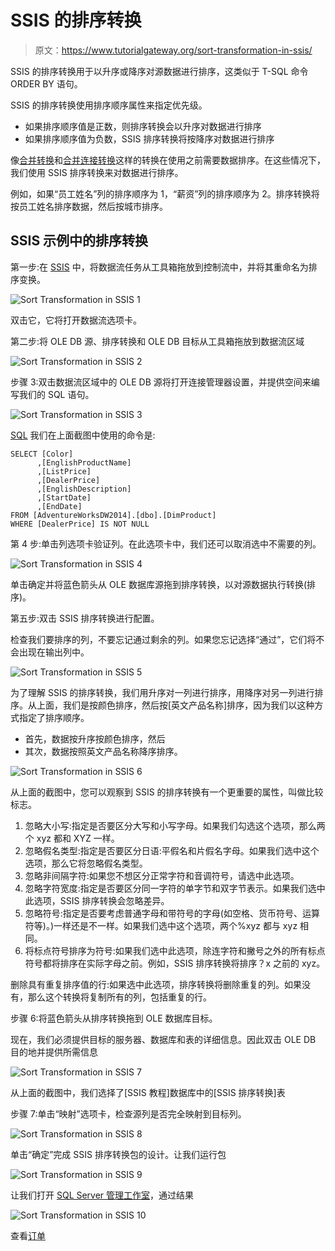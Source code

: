 # SSIS 的排序转换

> 原文：<https://www.tutorialgateway.org/sort-transformation-in-ssis/>

SSIS 的排序转换用于以升序或降序对源数据进行排序，这类似于 T-SQL 命令 ORDER BY 语句。

SSIS 的排序转换使用排序顺序属性来指定优先级。

*   如果排序顺序值是正数，则排序转换会以升序对数据进行排序
*   如果排序顺序值为负数，SSIS 排序转换将按降序对数据进行排序

像[合并转换](https://www.tutorialgateway.org/merge-transformation-in-ssis/)和[合并连接转换](https://www.tutorialgateway.org/merge-join-transformation-in-ssis/)这样的转换在使用之前需要数据排序。在这些情况下，我们使用 SSIS 排序转换来对数据进行排序。

例如，如果“员工姓名”列的排序顺序为 1，“薪资”列的排序顺序为 2。排序转换将按员工姓名排序数据，然后按城市排序。

## SSIS 示例中的排序转换

第一步:在 [SSIS](https://www.tutorialgateway.org/ssis/) 中，将数据流任务从工具箱拖放到控制流中，并将其重命名为排序变换。

![Sort Transformation in SSIS 1](img/7fb981dae4ed933d98055c9262e7211c.png)

双击它，它将打开数据流选项卡。

第二步:将 OLE DB 源、排序转换和 OLE DB 目标从工具箱拖放到数据流区域

![Sort Transformation in SSIS 2](img/25ebf8319f978a856d29e951d580b9e4.png)

步骤 3:双击数据流区域中的 OLE DB 源将打开连接管理器设置，并提供空间来编写我们的 SQL 语句。

![Sort Transformation in SSIS 3](img/887a1c14164715e0d2cb024c9b8754b1.png)

[SQL](https://www.tutorialgateway.org/sql/) 我们在上面截图中使用的命令是:

```
SELECT [Color]
      ,[EnglishProductName]
      ,[ListPrice]
      ,[DealerPrice]
      ,[EnglishDescription]
      ,[StartDate]
      ,[EndDate]
FROM [AdventureWorksDW2014].[dbo].[DimProduct]
WHERE [DealerPrice] IS NOT NULL
```

第 4 步:单击列选项卡验证列。在此选项卡中，我们还可以取消选中不需要的列。

![Sort Transformation in SSIS 4](img/8b3ec97b544557a8cdb1a7960f069510.png)

单击确定并将蓝色箭头从 OLE 数据库源拖到排序转换，以对源数据执行转换(排序)。

第五步:双击 SSIS 排序转换进行配置。

检查我们要排序的列，不要忘记通过剩余的列。如果您忘记选择“通过”，它们将不会出现在输出列中。

![Sort Transformation in SSIS 5](img/65f92351fe28ef4479641102f9c596f5.png)

为了理解 SSIS 的排序转换，我们用升序对一列进行排序，用降序对另一列进行排序。从上面，我们是按颜色排序，然后按[英文产品名称]排序，因为我们以这种方式指定了排序顺序。

*   首先，数据按升序按颜色排序，然后
*   其次，数据按照英文产品名称降序排序。

![Sort Transformation in SSIS 6](img/06fe2bbaa4177f02eec0c2f5d0f157dc.png)

从上面的截图中，您可以观察到 SSIS 的排序转换有一个更重要的属性，叫做比较标志。

1.  忽略大小写:指定是否要区分大写和小写字母。如果我们勾选这个选项，那么两个 xyz 都和 XYZ 一样。
2.  忽略假名类型:指定是否要区分日语:平假名和片假名字母。如果我们选中这个选项，那么它将忽略假名类型。
3.  忽略非间隔字符:如果您不想区分正常字符和音调符号，请选中此选项。
4.  忽略字符宽度:指定是否要区分同一字符的单字节和双字节表示。如果我们选中此选项，SSIS 排序转换会忽略差异。
5.  忽略符号:指定是否要考虑普通字母和带符号的字母(如空格、货币符号、运算符等)。)一样还是不一样。如果我们选中这个选项，两个%xyz 都与 xyz 相同。
6.  将标点符号排序为符号:如果我们选中此选项，除连字符和撇号之外的所有标点符号都将排序在实际字母之前。例如，SSIS 排序转换将排序？x 之前的 xyz。

删除具有重复排序值的行:如果选中此选项，排序转换将删除重复的列。如果没有，那么这个转换将复制所有的列，包括重复的行。

步骤 6:将蓝色箭头从排序转换拖到 OLE 数据库目标。

现在，我们必须提供目标的服务器、数据库和表的详细信息。因此双击 OLE DB 目的地并提供所需信息

![Sort Transformation in SSIS 7](img/551abca2826585cd82556093fb5b3957.png)

从上面的截图中，我们选择了[SSIS 教程]数据库中的[SSIS 排序转换]表

步骤 7:单击“映射”选项卡，检查源列是否完全映射到目标列。

![Sort Transformation in SSIS 8](img/b60a0ccc63c71c268a2cda587b6eec1f.png)

单击“确定”完成 SSIS 排序转换包的设计。让我们运行包

![Sort Transformation in SSIS 9](img/7a6b9f271199fca8eca0d2fd2ff986b4.png)

让我们打开 [SQL Server 管理工作室](https://www.tutorialgateway.org/sql/)，通过结果

![Sort Transformation in SSIS 10](img/34b4c5dba3a7e1c32ae1a6c4566c6f6f.png)

查看[订单](https://www.tutorialgateway.org/sql-order-by-clause/)
